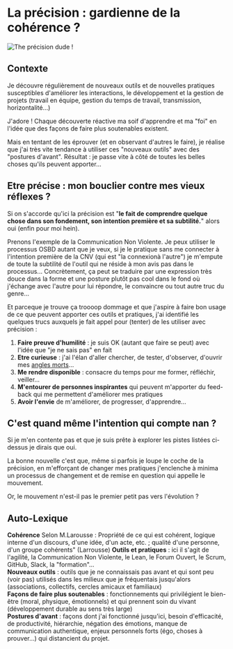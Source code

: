# La précision : gardienne de la cohérence ? 

![The précision dude !](https://github.com/Julia-barbelane/reflexions/blob/master/photos/precision.png)

## Contexte
Je découvre régulièrement de nouveaux outils et de nouvelles pratiques susceptibles d'améliorer les interactions, le développement et la gestion de projets (travail en équipe, gestion du temps de travail, transmission, horizontalité...)

J'adore ! Chaque découverte réactive ma soif d'apprendre et ma "foi" en l'idée que des façons de faire plus soutenables existent.

Mais en tentant de les éprouver (et en observant d'autres le faire), je réalise que j'ai très vite tendance à utiliser ces "nouveaux outils" avec des "postures d'avant". Résultat : je passe vite à côté de toutes les belles choses qu'ils peuvent apporter...

## Etre précise : mon bouclier contre mes vieux réflexes ?

Si on s'accorde qu'ici la précision est "**le fait de comprendre quelque chose dans son fondement, son intention première et sa subtilité.**" alors oui (enfin pour moi hein). 

Prenons l'exemple de la Communication Non Violente. Je peux utiliser le processus OSBD autant que je veux, si je le pratique sans me connecter à l'intention première de la CNV (qui est "la connexionà l'autre") je m'empute de toute la subtilité de l'outil qui ne réside à mon avis pas dans le processus... Concrètement, ça peut se traduire par une expression très douce dans la forme et une posture plutôt pas cool dans le fond où j'échange avec l'autre pour lui répondre, le convaincre ou tout autre truc du genre...

Et parceque je trouve ça troooop dommage et que j'aspire à faire bon usage de ce que peuvent apporter ces outils et pratiques, j'ai identifié les quelques trucs auxquels je fait appel pour (tenter) de les utiliser avec précision :  

1. **Faire preuve d'humilité** : je suis OK (autant que faire se peut) avec l'idée que "je ne sais pas" en fait
2. **Etre curieuse** : j'ai l'élan d'aller chercher, de tester, d'observer, d'ouvrir mes [angles morts](https://github.com/Julia-barbelane/reflexions/blob/master/chantiers/la-theorie-de-l-angle-mort.md)...
3. **Me rendre disponible** : consacre du temps pour me former, réfléchir, veiller...
4. **M'entourer de personnes inspirantes** qui peuvent m'apporter du feed-back qui me permettent d'améliorer mes pratiques
5. **Avoir l'envie** de m'améliorer, de progresser, d'apprendre...


## C'est quand même l'intention qui compte  nan ?

Si je m'en contente pas et que je suis prête à explorer les pistes listées ci-dessus je dirais que oui.

La bonne nouvelle c'est que, même si parfois je loupe le coche de la précision, en m'efforçant de changer mes pratiques j'enclenche à minima un processus de changement et de remise en question qui appelle le mouvement.

Or, le mouvement n'est-il pas le premier petit pas vers l'évolution ?


## Auto-Lexique
**Cohérence** Selon M.Larousse :  Propriété de ce qui est cohérent, logique interne d'un discours, d'une idée, d'un acte, etc. ; qualité d'une personne, d'un groupe cohérents" (Larrousse)
**Outils et pratiques** : ici il s'agit de l'agilité, la Communication Non Violente, le Lean, le Forum Ouvert, le Scrum, GitHub, Slack, la "formation"...  
**Nouveaux outils** : outils que je ne connaissais pas avant et qui sont peu (voir pas) utilisés dans les milieux que je fréquentais jusqu'alors (associations, collectifs, cercles amicaux et familiaux)  
**Façons de faire plus soutenables** : fonctionnements qui privilégient le bien-être (moral, physique, émotionnels) et qui prennent soin du vivant (développement durable au sens très large)  
**Postures d'avant** : façons dont j'ai fonctionné jusqu'ici, besoin d'efficacité, de productivité, hiérarchie, négation des émotions, manque de communication authentique, enjeux personnels forts (égo, choses à prouver...) qui distancient du projet.

